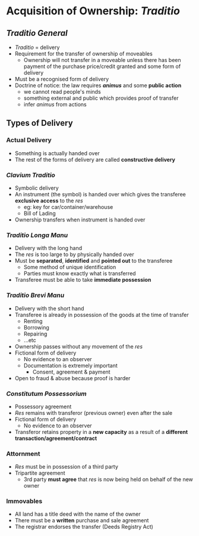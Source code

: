 # Acquisition of Ownership: *Traditio*


## *Traditio General*
- *Traditio* = delivery
- Requirement for the transfer of ownership of moveables
    - Ownership will not transfer in a moveable unless there has been payment
        of the purchase price/credit granted and some form of delivery
- Must be a recognised form of delivery
- Doctrine of notice: the law requires ***animus*** and some **public action**
    - we cannot read people's minds
    - something external and public which provides proof of transfer
    - infer *animus* from actions

## Types of Delivery


### Actual Delivery
- Something is actually handed over
- The rest of the forms of delivery are called **constructive delivery**


### *Clavium Traditio*
- Symbolic delivery
- An instrument (the symbol) is handed over which gives the transferee
    **exclusive access** to the *res*
    - eg: key for car/container/warehouse
    - Bill of Lading
- Ownership transfers when instrument is handed over


### *Traditio Longa Manu*
- Delivery with the long hand
- The *res* is too large to by physically handed over
- Must be **separated**, **identified** and **pointed out** to the transferee
    - Some method of unique identification
    - Parties must know exactly what is transferred
- Transferee must be able to take **immediate possession**


### *Traditio Brevi Manu*
- Delivery with the short hand
- Transferee is already in possession of the goods at the time of transfer
    - Renting
    - Borrowing
    - Repairing
    - ...etc
- Ownership passes without any movement of the *res*
- Fictional form of delivery
    - No evidence to an observer
    - Documentation is extremely important
        - Consent, agreement & payment
- Open to fraud & abuse because proof is harder


### *Constitutum Possessorium*
- Possessory agreement
- *Res* remains with transferor (previous owner) even after the sale
- Fictional form of delivery
    - No evidence to an observer
- Transferor retains property in a **new capacity** as a result of a
    **different transaction/agreement/contract**


### Attornment
- *Res* must be in possession of a third party
- Tripartite agreement
    - 3rd party **must agree** that *res* is now being held on behalf of the
        new owner


### Immovables
- All land has a title deed with the name of the owner
- There must be a **written** purchase and sale agreement
- The registrar endorses the transfer (Deeds Registry Act)
